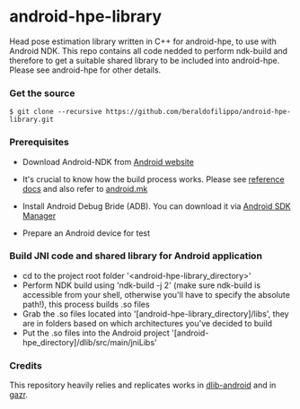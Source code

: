 # android-hpe-library
Head pose estimation library written in C++ for android-hpe, to use with Android NDK. This repo contains all code nedded to perform ndk-build and therefore to get a suitable shared library to be included into android-hpe.
Please see android-hpe for other details.

### Get the source
    $ git clone --recursive https://github.com/beraldofilippo/android-hpe-library.git

### Prerequisites
* Download Android-NDK from [Android website](https://developer.android.com/ndk/downloads/index.html)

* It's crucial to know how the build process works. Please see [reference docs](https://developer.android.com/ndk/index.html) and also refer to [android.mk](http://android.mk/)

* Install Android Debug Bride (ADB). You can download it via [Android SDK Manager](https://developer.android.com/sdk/installing/index.html)

* Prepare an Android device for test

### Build JNI code and shared library for Android application
* cd to the project root folder '<android-hpe-library_directory>'
* Perform NDK build using 'ndk-build -j 2' (make sure ndk-build is accessible from your shell, otherwise you'll have to specify the absolute path!), this process builds .so files
* Grab the .so files located into '[android-hpe-library_directory]/libs', they are in folders based on which architectures you've decided to build
* Put the .so files into the Android project '[android-hpe_directory]/dlib/src/main/jniLibs'

### Credits
This repository heavily relies and replicates works in [dlib-android](https://github.com/tzutalin/dlib-android) and in [gazr](https://github.com/severin-lemaignan/gazr).
